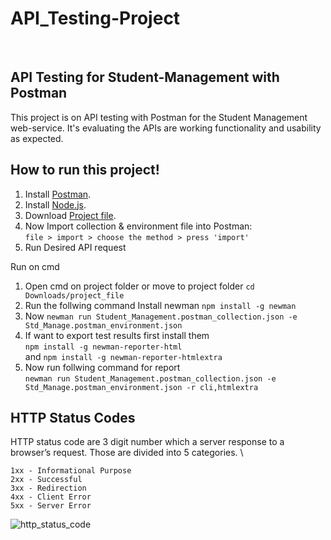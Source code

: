 # API_Testing-Project
<br>

## API Testing for Student-Management with Postman
This project is on API testing with Postman for the Student Management web-service. It's evaluating the APIs are working functionality and usability as expected. 

## How to run this project!
1. Install [Postman](https://www.postman.com/).
2. Install [Node.js](https://nodejs.org/en/).
3. Download [Project file](https://drive.google.com/drive/folders/16SzJWDvhETXTYWBwDAOiL40Y8HVhyf8E?usp=sharing).
4. Now Import collection & environment file into Postman: \
`file > import > choose the method > press 'import'`
5. Run Desired API request 

Run on cmd
1. Open cmd on project folder or move to project folder `cd Downloads/project_file`
2. Run the follwing command 
Install newman `npm install -g newman`
3. Now 
`newman run Student_Management.postman_collection.json -e Std_Manage.postman_environment.json`
4. If want to export test results first install them \
   `npm install -g newman-reporter-html` \
 and `npm install -g newman-reporter-htmlextra`
6. Now run follwing command for report \
`newman run Student_Management.postman_collection.json -e Std_Manage.postman_environment.json -r cli,htmlextra`

## HTTP Status Codes
HTTP status code are 3 digit number which a server response to a browser’s request.
Those are divided into 5 categories. \
```
1xx - Informational Purpose
2xx - Successful
3xx - Redirection
4xx - Client Error
5xx - Server Error
```
![http_status_code](https://drive.google.com/uc?export=view&id=1iwy6FJw2krnOtpOmMhhHocFpXgfguTBM)

